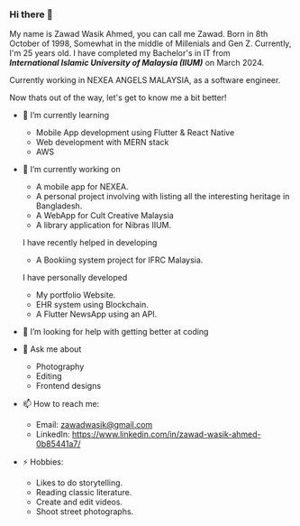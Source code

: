### Hi there 👋

My name is Zawad Wasik Ahmed, you can call me Zawad. Born in 8th October of 1998, Somewhat in the middle of Millenials and Gen Z. Currently, I'm 25 years old. I have completed my Bachelor's in IT from 	
**_International Islamic University of Malaysia (IIUM)_** on March 2024.  

Currently working in NEXEA ANGELS MALAYSIA, as a software engineer.  

Now thats out of the way, let's get to know me a bit better!


- 🌱 I’m currently learning 
    -  Mobile App development using Flutter & React Native 
    -  Web development with MERN stack
    -  AWS 
- 🔭 I’m currently working on  
    - A mobile app for NEXEA.
    - A personal project involving with listing all the interesting heritage in Bangladesh.
    - A WebApp for Cult Creative Malaysia  
    - A library application for Nibras IIUM.
 
    I have recently helped in developing
   - A Bookiing system project for IFRC Malaysia.

    I have personally developed
   - My portfolio Website.
   - EHR system using Blockchain.
   - A Flutter NewsApp using an API.
                  
- 🤔 I’m looking for help with getting better at coding

- 💬 Ask me about 
    - Photography 
    - Editing
    - Frontend designs

- 📫 How to reach me: 
    - Email: zawadwasik@gmail.com 
    - LinkedIn: https://www.linkedin.com/in/zawad-wasik-ahmed-0b85441a7/

- ⚡ Hobbies: 
   - Likes to do storytelling.
   - Reading classic literature.
   - Create and edit videos.
   - Shoot street photographs.
